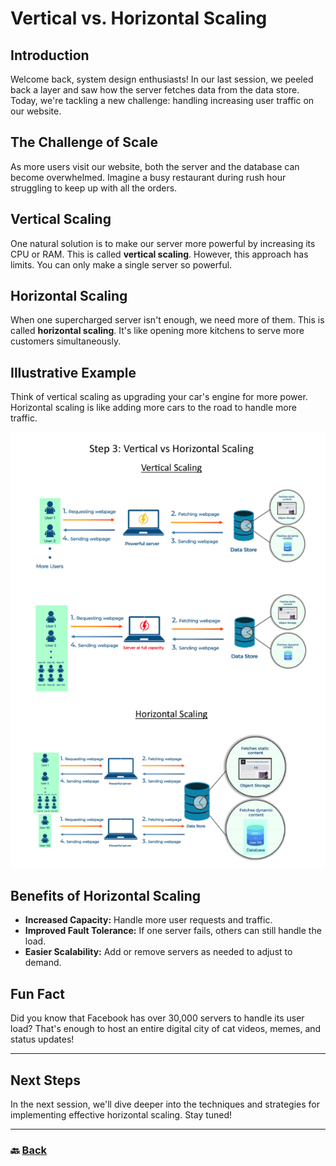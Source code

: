 # **Vertical vs. Horizontal Scaling**

## **Introduction**

Welcome back, system design enthusiasts\! In our last session, we peeled back a layer and saw how the server fetches data from the data store. Today, we're tackling a new challenge: handling increasing user traffic on our website.

## **The Challenge of Scale**

As more users visit our website, both the server and the database can become overwhelmed. Imagine a busy restaurant during rush hour struggling to keep up with all the orders.

## **Vertical Scaling**

One natural solution is to make our server more powerful by increasing its CPU or RAM. This is called **vertical scaling**. However, this approach has limits. You can only make a single server so powerful.

## **Horizontal Scaling**

When one supercharged server isn't enough, we need more of them. This is called **horizontal scaling**. It's like opening more kitchens to serve more customers simultaneously.

## **Illustrative Example**

Think of vertical scaling as upgrading your car's engine for more power. Horizontal scaling is like adding more cars to the road to handle more traffic.

![03.png](img/03.png)

## **Benefits of Horizontal Scaling**

* **Increased Capacity:** Handle more user requests and traffic.  
* **Improved Fault Tolerance:** If one server fails, others can still handle the load.  
* **Easier Scalability:** Add or remove servers as needed to adjust to demand.

## **Fun Fact**

Did you know that Facebook has over 30,000 servers to handle its user load? That's enough to host an entire digital city of cat videos, memes, and status updates\!

---
## **Next Steps**

In the next session, we'll dive deeper into the techniques and strategies for implementing effective horizontal scaling. Stay tuned\!

---

### 🔙 [Back](../README.md)